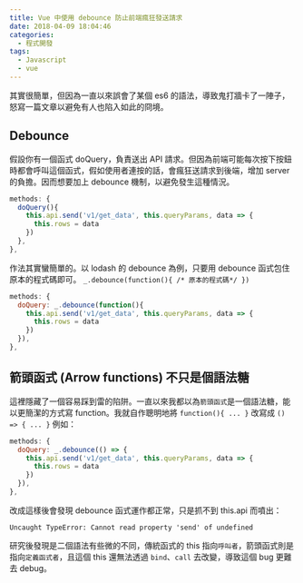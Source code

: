 ```yaml
---
title: Vue 中使用 debounce 防止前端瘋狂發送請求
date: 2018-04-09 18:04:46
categories:
  - 程式開發
tags:
  - Javascript
  - vue
---
```


其實很簡單，但因為一直以來誤會了某個 es6 的語法，導致鬼打牆卡了一陣子，怒寫一篇文章以避免有人也陷入如此的冏境。

## Debounce

假設你有一個函式 doQuery，負責送出 API 請求。但因為前端可能每次按下按鈕時都會呼叫這個函式，假如使用者連按的話，會瘋狂送請求到後端，增加 server 的負擔。因而想要加上 debounce 機制，以避免發生這種情況。

```js
methods: {
  doQuery(){
    this.api.send('v1/get_data', this.queryParams, data => {
      this.rows = data
    })
  },
},
```

作法其實蠻簡單的。以 lodash 的 debounce 為例，只要用 debounce 函式包住原本的程式碼即可。
`_.debounce(function(){ /* 原本的程式碼*/ })`

```js
methods: {
  doQuery: _.debounce(function(){
    this.api.send('v1/get_data', this.queryParams, data => {
      this.rows = data
    })
  }),
},
```

## 箭頭函式 (Arrow functions) 不只是個語法糖

這裡隱藏了一個容易踩到雷的陷阱。一直以來我都以為`箭頭函式`是一個語法糖，能以更簡潔的方式寫 function。我就自作聰明地將 `function(){ ... }` 改寫成 `() => { ... }`
例如：

```js
methods: {
  doQuery: _.debounce(() => {
    this.api.send('v1/get_data', this.queryParams, data => {
      this.rows = data
    })
  }),
},
```
改成這樣後會發現 debounce 函式運作都正常，只是抓不到 this.api 而噴出：
```
Uncaught TypeError: Cannot read property 'send' of undefined
```

研究後發現是二個語法有些微的不同，傳統函式的 this 指向`呼叫者`，箭頭函式則是指向`定義函式者`，且這個 this 還無法透過 `bind`、`call` 去改變，導致這個 bug 更難去 debug。




